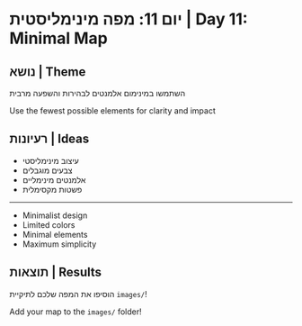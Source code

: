 # יום 11: מפה מינימליסטית | Day 11: Minimal Map

## נושא | Theme
השתמשו במינימום אלמנטים לבהירות והשפעה מרבית

Use the fewest possible elements for clarity and impact

## רעיונות | Ideas
- עיצוב מינימליסטי
- צבעים מוגבלים
- אלמנטים מינימליים
- פשטות מקסימלית

---

- Minimalist design
- Limited colors
- Minimal elements
- Maximum simplicity

## תוצאות | Results
הוסיפו את המפה שלכם לתיקיית `images/`!

Add your map to the `images/` folder!
